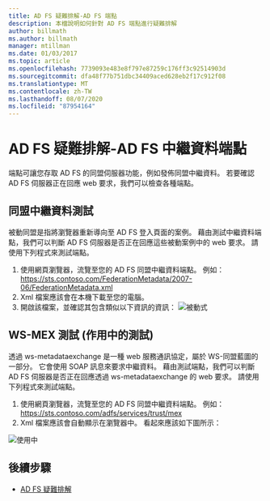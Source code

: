 ```yaml
---
title: AD FS 疑難排解-AD FS 端點
description: 本檔說明如何針對 AD FS 端點進行疑難排解
author: billmath
ms.author: billmath
manager: mtillman
ms.date: 01/03/2017
ms.topic: article
ms.openlocfilehash: 7739093e483e8f797e87259c176ff3c92514903d
ms.sourcegitcommit: dfa48f77b751dbc34409aced628eb2f17c912f08
ms.translationtype: MT
ms.contentlocale: zh-TW
ms.lasthandoff: 08/07/2020
ms.locfileid: "87954164"
---
```

# <a name="ad-fs-troubleshooting---ad-fs-metadata-endpoints"></a>AD FS 疑難排解-AD FS 中繼資料端點
端點可讓您存取 AD FS 的同盟伺服器功能，例如發佈同盟中繼資料。  若要確認 AD FS 伺服器正在回應 web 要求，我們可以檢查各種端點。


## <a name="federation-metadata-test"></a>同盟中繼資料測試
被動同盟是指將瀏覽器重新導向至 AD FS 登入頁面的案例。  藉由測試中繼資料端點，我們可以判斷 AD FS 伺服器是否正在回應這些被動案例中的 web 要求。  請使用下列程式來測試端點。

1.  使用網頁瀏覽器，流覽至您的 AD FS 同盟中繼資料端點。  例如：https://sts.contoso.com/FederationMetadata/2007-06/FederationMetadata.xml
2. Xml 檔案應該會在本機下載至您的電腦。
3. 開啟該檔案，並確認其包含類似以下資訊的資訊： ![ 被動式](media/ad-fs-tshoot-endpoints/meta2.png)

## <a name="ws-mex-test-active-test"></a>WS-MEX 測試 (作用中的測試) 
透過 ws-metadataexchange 是一種 web 服務通訊協定，屬於 WS-同盟藍圖的一部分。  它會使用 SOAP 訊息來要求中繼資料。  藉由測試端點，我們可以判斷 AD FS 伺服器是否正在回應透過 ws-metadataexchange 的 web 要求。  請使用下列程式來測試端點。
1.  使用網頁瀏覽器，流覽至您的 AD FS 同盟中繼資料端點。  例如：https://sts.contoso.com/adfs/services/trust/mex
2. Xml 檔案應該會自動顯示在瀏覽器中。  看起來應該如下圖所示：

![使用中](media/ad-fs-tshoot-endpoints/meta3.png)


## <a name="next-steps"></a>後續步驟

- [AD FS 疑難排解](ad-fs-tshoot-overview.md)